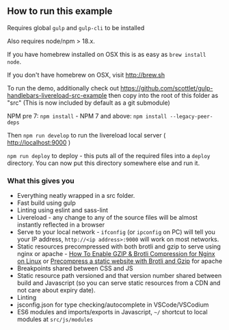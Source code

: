 ## How to run this example

Requires global `gulp` and `gulp-cli` to be installed

Also requires node/npm > 18.x.

If you have homebrew installed on OSX this is as easy as `brew install node`.

If you don't have homebrew on OSX, visit http://brew.sh

To run the demo, additionally check out https://github.com/scottlet/gulp-handlebars-livereload-src-example then copy into the root of this folder as "src" (This is now included by default as a git submodule)

NPM pre 7: `npm install` - NPM 7 and above: `npm install --legacy-peer-deps`

Then `npm run develop` to run the livereload local server ( [http://localhost:9000](http://localhost:9000) )

`npm run deploy` to deploy - this puts all of the required files into a `deploy` directory. You can now put this directory somewhere else and run it.

### What this gives you

- Everything neatly wrapped in a src folder.
- Fast build using gulp
- Linting using eslint and sass-lint
- Livereload - any change to any of the source files will be almost instantly reflected in a browser
- Serve to your local network - `ifconfig` (or `ipconfig` on PC) will tell you your IP address, `http://<ip address>:9000` will work on most networks.
- Static resources precompressed with both brotli and gzip to serve using nginx or apache - [How To Enable GZIP & Brotli Compression for Nginx on Linux](https://computingforgeeks.com/how-to-enable-gzip-brotli-compression-for-nginx-on-linux/) or [Precompress a static website with Brotli and Gzip](https://damien.pobel.fr/post/precompress-brotli-gzip-static-site/) for apache
- Breakpoints shared between CSS and JS
- Static resource path versioned and that version number shared between build and Javascript (so you can serve static resources from a CDN and not care about expiry date).
- Linting
- jsconfig.json for type checking/autocomplete in VSCode/VSCodium
- ES6 modules and imports/exports in Javascript, `~/` shortcut to local modules at `src/js/modules`
